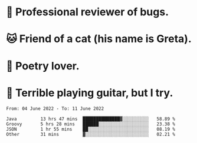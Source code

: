 # 🐛 Professional reviewer of bugs.
# 🐱 Friend of a cat (his name is Greta).
# 📜 Poetry lover.
# 🎸 Terrible playing guitar, but I try.

<!--START_SECTION:waka-->

```text
From: 04 June 2022 - To: 11 June 2022

Java         13 hrs 47 mins  ██████████████▓░░░░░░░░░░   58.89 %
Groovy       5 hrs 28 mins   ██████░░░░░░░░░░░░░░░░░░░   23.38 %
JSON         1 hr 55 mins    ██░░░░░░░░░░░░░░░░░░░░░░░   08.19 %
Other        31 mins         ▓░░░░░░░░░░░░░░░░░░░░░░░░   02.21 %
```

<!--END_SECTION:waka-->
